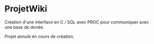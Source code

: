 # ProjetWiki
Création d'une interface en C / SQL avec PROC pour communiquer avec une base de donée.

Projet annulé en cours de création.
